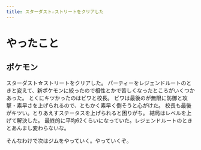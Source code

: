 ```yaml
---
title: スターダスト☆ストリートをクリアした
---
```


# やったこと

## ポケモン

スターダスト☆ストリートをクリアした。
パーティーをレジェンドルートのときと変えて、新ポケモンに絞ったので相性とかで苦しくなったところがいくつかあった。
とくにキツかったのはビワと校長。
ビワは最後のが無限に防御と攻撃・素早さを上げられるので、ともかく素早く倒そうと心がけた。
校長も最後がキツい。とりあえすステータスを上げられると困りがち。
結局はレベルを上げて解決した。
最終的に平均62くらいになっていた。レジェンドルートのときとあんまし変わらないな。

そんなわけで次はジムをやっていく。やっていくぞ。
